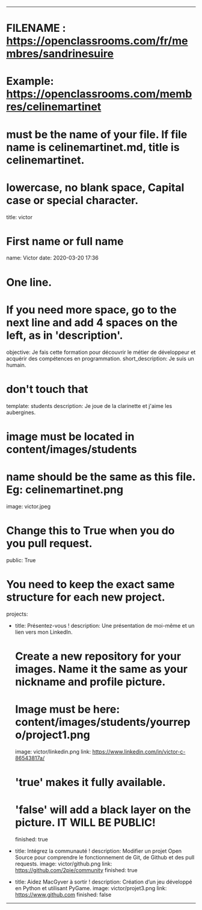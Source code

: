 ---

# FILENAME : https://openclassrooms.com/fr/membres/sandrinesuire
# Example: https://openclassrooms.com/membres/celinemartinet
# must be the name of your file. If file name is celinemartinet.md, title is celinemartinet.
# lowercase, no blank space, Capital case or special character.
title: victor

# First name or full name
name: Victor
date: 2020-03-20 17:36

# One line.
# If you need more space, go to the next line and add 4 spaces on the left, as in 'description'.
objective: Je fais cette formation pour découvrir le métier de développeur et acquérir des compétences en programmation.
short_description: Je suis un humain.

# don't touch that
template: students
description: Je joue de la clarinette et j'aime les aubergines.

# image must be located in content/images/students
# name should be the same as this file. Eg: celinemartinet.png
image: victor.jpeg

# Change this to True when you do you pull request.
public: True

# You need to keep the exact same structure for each new project.
projects:
  - title: Présentez-vous !
    description: Une présentation de moi-même et un lien vers mon LinkedIn.
    # Create a new repository for your images. Name it the same as your nickname and profile picture.
    # Image must be here: content/images/students/yourrepo/project1.png
    image: victor/linkedin.png
    link: https://www.linkedin.com/in/victor-c-86543817a/
    # 'true' makes it fully available.
    # 'false' will add a black layer on the picture. IT WILL BE PUBLIC!
    finished: true

  - title: Intégrez la communauté !
    description: Modifier un projet Open Source pour comprendre le fonctionnement de Git, de Github et des pull requests. 
    image: victor/github.png
    link: https://github.com/2pie/community
    finished: true

  - title: Aidez MacGyver à sortir !
    description: Création d’un jeu développé en Python et utilisant PyGame.
    image: victor/projet3.png
    link: https://www.github.com
    finished: false

---
